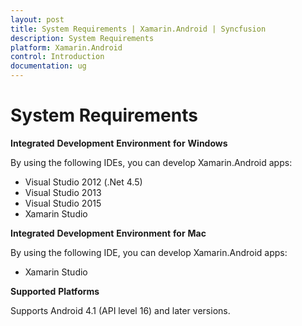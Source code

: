 ```yaml
---
layout: post
title: System Requirements | Xamarin.Android | Syncfusion
description: System Requirements
platform: Xamarin.Android
control: Introduction
documentation: ug
---
```


# System Requirements

**Integrated** **Development** **Environment** **for** **Windows**

By using the following IDEs, you can develop Xamarin.Android apps:

* Visual Studio 2012 (.Net 4.5)
* Visual Studio 2013
* Visual Studio 2015
* Xamarin Studio

**Integrated** **Development** **Environment** **for** **Mac**

By using the following IDE, you can develop Xamarin.Android apps:

* Xamarin Studio

**Supported** **Platforms**

Supports Android 4.1 (API level 16) and later versions.
